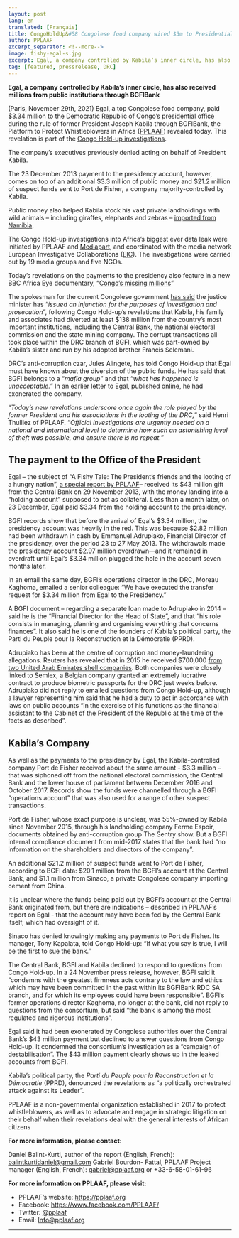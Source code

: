 ```yaml
---
layout: post
lang: en
translated: [Français]
title: CongoHoldUp&#58 Congolese food company wired $3m to Presidential Office
author: PPLAAF
excerpt_separator: <!--more-->
image: fishy-egal-s.jpg
excerpt: Egal, a company controlled by Kabila’s inner circle, has also received millions from public institutions through BGFIBank
tag: [featured, pressrelease, DRC]
---
```


**Egal, a company controlled by Kabila’s inner circle, has also received millions from public institutions through BGFIBank**

(Paris, November 29th, 2021) Egal, a top Congolese food company, paid $3.34 million to the Democratic Republic of Congo’s presidential office during the rule of former President Joseph Kabila through BGFIBank, the Platform to Protect Whistleblowers in Africa ([PPLAAF](https://pplaaf.org)) revealed today. This revelation is part of the [Congo Hold-up investigations](https://congoholdup.com).

The company’s executives previously denied acting on behalf of President Kabila.

The 23 December 2013 payment to the presidency account, however, comes on top of an additional $3.3 million of public money and $21.2 million of suspect funds sent to Port de Fisher, a company majority-controlled by Kabila. 

Public money also helped Kabila stock his vast private landholdings with wild animals – including giraffes, elephants and zebras – [imported from Namibia](https://www.conservationfrontlines.org/2020/01/drc-translocation-2019-wildlife-vets-namibia/).

The Congo Hold-up investigations into Africa’s biggest ever data leak were initiated by PPLAAF and [Mediapart](https://www.mediapart.fr/), and coordinated with the media network European Investigative Collaborations ([EIC](https://eic.network/)). The investigations were carried out by 19 media groups and five NGOs.

Today’s revelations on the payments to the presidency also feature in a new BBC Africa Eye documentary, “[Congo’s missing millions](https://www.youtube.com/watch?v=hnRknQDxBCQ&ab_channel=BBCNewsAfrica)”

The spokesman for the current Congolese government [has said](https://www.lemonde.fr/afrique/article/2021/11/24/congo-hold-up-ouverture-d-une-information-judiciaire-visant-le-clan-de-joseph-kabila_6103445_3212.html) the justice minister has “_issued an injunction for the purposes of investigation and prosecution_”, following Congo Hold-up’s revelations that Kabila, his family and associates had diverted at least $138 million from the country’s most important institutions, including the Central Bank, the national electoral commission and the state mining company. The corrupt transactions all took place within the DRC branch of BGFI, which was part-owned by Kabila’s sister and run by his adopted brother Francis Selemani.

DRC’s anti-corruption czar, Jules Alingete, has told Congo Hold-up that Egal must have known about the diversion of the public funds. He has said that BGFI belongs to a “_mafia group_” and that “_what has happened is unacceptable._” In an earlier letter to Egal, published online, he had exonerated the company.

“_Today’s new revelations underscore once again the role played by the former President and his associations in the looting of the DRC,_” said Henri Thulliez of PPLAAF. “_Official investigations are urgently needed on a national and international level to determine how such an astonishing level of theft was possible, and ensure there is no repeat._”

## The payment to the Office of the President

Egal – the subject of “A Fishy Tale: The President’s friends and the looting of a hungry nation”, [a special report by PPLAAF](https://www.pplaaf.org/downloads/fishy.pdf)– received its $43 million gift from the Central Bank on 29 November 2013, with the money landing into a “holding account” supposed to act as collateral. Less than a month later, on 23 December, Egal paid $3.34 from the holding account to the presidency.
 
BGFI records show that before the arrival of Egal’s $3.34 million, the presidency account was heavily in the red. This was because $2.82 million had been withdrawn in cash by Emmanuel Adrupiako, Financial Director of the presidency, over the period 23 to 27 May 2013. The withdrawals made the presidency account $2.97 million overdrawn—and it remained in overdraft until Egal’s $3.34 million plugged the hole in the account seven months later.

In an email the same day, BGFI’s operations director in the DRC, Moreau Kaghoma, emailed a senior colleague: “We have executed the transfer request for $3.34 million from Egal to the Presidency.”

A BGFI document – regarding a separate loan made to Adrupiako in 2014 – said he is the “Financial Director for the Head of State”, and that “his role consists in managing, planning and organising everything that concerns finances”. It also said he is one of the founders of Kabila’s political party, the Parti du Peuple pour la Reconstruction et la Démocratie (PPRD).

Adrupiako has been at the centre of corruption and money-laundering allegations. Reuters has revealed that in 2015 he received $700,000 [from two United Arab Emirates shell companies](https://www.reuters.com/article/ozatp-uk-congo-passports-payments-idAFKBN17F1P2-OZATP). Both companies were closely linked to Semlex, a Belgian company granted an extremely lucrative contract to produce biometric passports for the DRC just weeks before.
Adrupiako did not reply to emailed questions from Congo Hold-up, although a lawyer representing him said that he had a duty to act in accordance with laws on public accounts “in the exercise of his functions as the financial assistant to the Cabinet of the President of the Republic at the time of the facts as described”.

## Kabila’s Company

As well as the payments to the presidency by Egal, the Kabila-controlled company Port de Fisher received about the same amount - $3.3 million – that was siphoned off from the national electoral commission, the Central Bank and the lower house of parliament between December 2016 and October 2017. Records show the funds were channelled through a BGFI “operations account” that was also used for a range of other suspect transactions. 

Port de Fisher, whose exact purpose is unclear, was 55%-owned by Kabila since November 2015, through his landholding company Ferme Espoir, documents obtained by anti-corruption group The Sentry show. But a BGFI internal compliance document from mid-2017 states that the bank had “no information on the shareholders and directors of the company”.

An additional $21.2 million of suspect funds went to Port de Fisher, according to BGFI data: $20.1 million from the BGFI’s account at the Central Bank, and $1.1 million from Sinaco, a private Congolese company importing cement from China. 

It is unclear where the funds being paid out by BGFI’s account at the Central Bank originated from, but there are indications – described in PPLAAF’s report on Egal - that the account may have been fed by the Central Bank itself, which had oversight of it.
 
Sinaco has denied knowingly making any payments to Port de Fisher. Its manager, Tony Kapalata, told Congo Hold-up: “If what you say is true, I will be the first to sue the bank.” 

The Central Bank, BGFI and Kabila declined to respond to questions from Congo Hold-up. In a 24 November press release, however, BGFI said it “condemns with the greatest firmness acts contrary to the law and ethics which may have been committed in the past within its BGFIBank RDC SA branch, and for which its employees could have been responsible”. BGFI’s former operations director Kaghoma, no longer at the bank, did not reply to questions from the consortium, but said “the bank is among the most regulated and rigorous institutions”.

Egal said it had been exonerated by Congolese authorities over the Central Bank’s $43 million payment but declined to answer questions from Congo Hold-up. It condemned the consortium’s investigation as a “campaign of destabilisation”. The $43 million payment clearly shows up in the leaked accounts from BGFI. 

Kabila’s political party, the _Parti du Peuple pour la Reconstruction et la Démocratie_ (PPRD), denounced the revelations as “a politically orchestrated attack against its Leader”.

PPLAAF is a non-governmental organization established in 2017 to protect whistleblowers, as well as to advocate and engage in strategic litigation on their behalf when their revelations deal with the general interests of African citizens


**For more information, please contact:**

Daniel Balint-Kurti, author of the report (English, French): [balintkurtidaniel@gmail.com](mailto:balintkurtidaniel@gmail.com) 
Gabriel Bourdon- Fattal, PPLAAF Project manager (English, French): [gabriel@pplaaf.org](mailto:gabriel@pplaaf.org) or +33-6-58-01-61-96

**For more information on PPLAAF, please visit:**

- PPLAAF’s website: <https://pplaaf.org> 
- Facebook: <https://www.facebook.com/PPLAAF/> 
- Twitter: [@pplaaf](https://twitter.com/PPLAAF) 
- Email: Info@pplaaf.org





<hr>

<br/>
<br/>
<br/>

